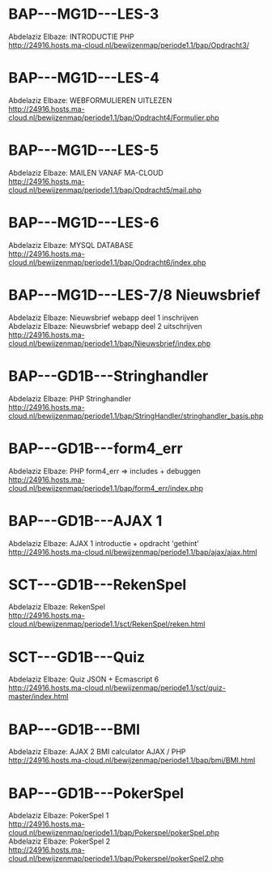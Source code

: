 # BAP---MG1D---LES-3
Abdelaziz Elbaze: INTRODUCTIE PHP    
http://24916.hosts.ma-cloud.nl/bewijzenmap/periode1.1/bap/Opdracht3/

# BAP---MG1D---LES-4
Abdelaziz Elbaze: WEBFORMULIEREN UITLEZEN  
http://24916.hosts.ma-cloud.nl/bewijzenmap/periode1.1/bap/Opdracht4/Formulier.php

# BAP---MG1D---LES-5
Abdelaziz Elbaze: MAILEN VANAF MA-CLOUD    
http://24916.hosts.ma-cloud.nl/bewijzenmap/periode1.1/bap/Opdracht5/mail.php

# BAP---MG1D---LES-6
Abdelaziz Elbaze: MYSQL DATABASE                            
http://24916.hosts.ma-cloud.nl/bewijzenmap/periode1.1/bap/Opdracht6/index.php

# BAP---MG1D---LES-7/8 Nieuwsbrief 
Abdelaziz Elbaze: Nieuwsbrief webapp deel 1 inschrijven      
Abdelaziz Elbaze: Nieuwsbrief webapp deel 2 uitschrijven      
http://24916.hosts.ma-cloud.nl/bewijzenmap/periode1.1/bap/Nieuwsbrief/index.php

# BAP---GD1B---Stringhandler
Abdelaziz Elbaze: PHP Stringhandler   
http://24916.hosts.ma-cloud.nl/bewijzenmap/periode1.1/bap/StringHandler/stringhandler_basis.php

# BAP---GD1B---form4_err                    
Abdelaziz Elbaze: PHP form4_err => includes + debuggen       
http://24916.hosts.ma-cloud.nl/bewijzenmap/periode1.1/bap/form4_err/index.php

# BAP---GD1B---AJAX 1      
Abdelaziz Elbaze: AJAX 1 introductie + opdracht 'gethint'  
http://24916.hosts.ma-cloud.nl/bewijzenmap/periode1.1/bap/ajax/ajax.html    

# SCT---GD1B---RekenSpel                                   
Abdelaziz Elbaze: RekenSpel       
http://24916.hosts.ma-cloud.nl/bewijzenmap/periode1.1/sct/RekenSpel/reken.html    

# SCT---GD1B---Quiz                                      
Abdelaziz Elbaze: Quiz JSON + Ecmascript 6   
http://24916.hosts.ma-cloud.nl/bewijzenmap/periode1.1/sct/quiz-master/index.html       
  
# BAP---GD1B---BMI                                         
Abdelaziz Elbaze: AJAX 2 BMI calculator AJAX / PHP       
http://24916.hosts.ma-cloud.nl/bewijzenmap/periode1.1/bap/bmi/BMI.html  

# BAP---GD1B---PokerSpel                                          
Abdelaziz Elbaze: PokerSpel 1       
http://24916.hosts.ma-cloud.nl/bewijzenmap/periode1.1/bap/Pokerspel/pokerSpel.php        
Abdelaziz Elbaze: PokerSpel 2       
http://24916.hosts.ma-cloud.nl/bewijzenmap/periode1.1/bap/Pokerspel/pokerSpel2.php     

